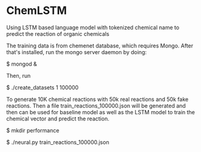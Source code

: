 # ChemLSTM
Using LSTM based language model with tokenized chemical name to predict the reaction of organic chemicals

The training data is from chemenet database, which requires Mongo. After that's installed, run the mongo server daemon by doing:

$ mongod &

Then, run 

$ ./create_datasets 1 100000

To generate 10K chemical reactions with 50k real reactions and 50k fake reactions. Then a file train_reactions_100000.json will be generated and then can be used for baseline model as well as the LSTM model to train the chemical vector and predict the reaction. 

$ mkdir performance

$ ./neural.py train_reactions_100000.json
